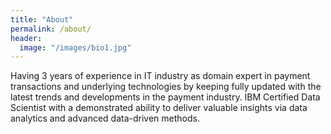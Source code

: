 ```yaml
---
title: "About"
permalink: /about/
header: 
  image: "/images/bio1.jpg"
---
```


Having 3 years of experience in IT industry as domain expert in payment transactions and underlying technologies by keeping fully updated with the latest trends and developments in the payment industry. IBM Certified Data Scientist with a demonstrated ability to deliver valuable insights via data analytics and advanced data-driven methods.

